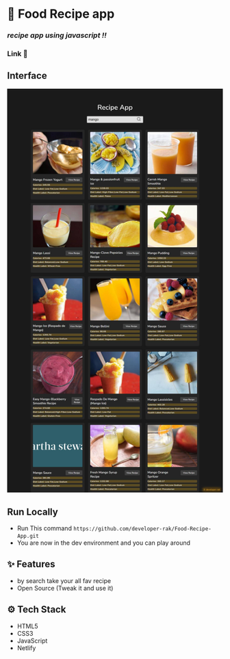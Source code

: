 # :closed_book: Food Recipe app

### _recipe app using javascript !!_

### Link :link: 

## Interface
<img src="img.jpg">

## Run Locally

  - Run This command `https://github.com/developer-rak/Food-Recipe-App.git`
  - You are now in the dev environment and you can play around

## ✨ Features

  - by search take your all fav recipe
  - Open Source (Tweak it and use it)

## ⚙️ Tech Stack
  - HTML5
  - CSS3
  - JavaScript
  - Netlify
